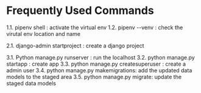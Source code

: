 # Frequently Used Commands

1.1. pipenv shell : activate the virtual env
1.2. pipenv --venv : check the virutal env location and name

2.1. django-admin startproject <project name>: create a django project

3.1. Python manage.py runserver : run the localhost
3.2. python manage.py startapp <app name>: create app
3.3. python manage.py createsuperuser : create a admin user
3.4. python manage.py makemigrations: add the updated data models to the staged area
3.5. python manage.py migrate: update the staged data models
 